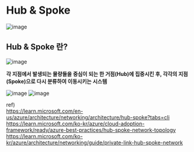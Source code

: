 # Hub & Spoke

![image](https://github.com/JoEunSae/Internship/assets/83803199/883a96dd-0f42-46a1-9dc0-3d7bac5b4fb9)

## Hub & Spoke 란?

![image](https://github.com/JoEunSae/Internship/assets/83803199/df29492e-f433-4f9d-9291-ad1a13011889)

**각 지점에서 발생되는 물량들을 중심이 되는 한 거점(Hub)에 집중시킨 후, 각각의 지점(Spoke)으로 다시 분류하여 이동시키는 시스템**




![image](https://github.com/JoEunSae/Internship/assets/83803199/d22f9cf0-4b68-4c82-87a2-d6b466f36edf)
![image](https://github.com/JoEunSae/Internship/assets/83803199/9ff22cc4-0864-4708-b81c-5a42363fda46)


ref) <br>
https://learn.microsoft.com/en-us/azure/architecture/networking/architecture/hub-spoke?tabs=cli <Br>
https://learn.microsoft.com/ko-kr/azure/cloud-adoption-framework/ready/azure-best-practices/hub-spoke-network-topology <Br>
https://learn.microsoft.com/ko-kr/azure/architecture/networking/guide/private-link-hub-spoke-network
